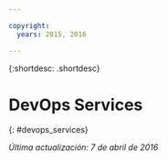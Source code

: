 ```yaml
---

copyright:
  years: 2015, 2016

---
```


{:shortdesc: .shortdesc} 

# DevOps Services
{: #devops_services}

*Última actualización: 7 de abril de 2016*
